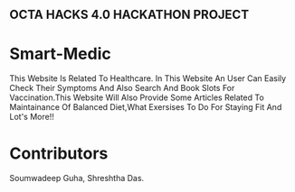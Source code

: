 ## OCTA HACKS 4.0 HACKATHON PROJECT

# Smart-Medic
This Website Is Related To Healthcare.
In This Website An User Can Easily Check Their Symptoms And Also Search And Book Slots For Vaccination.This Website Will Also Provide Some Articles Related To Maintainance Of Balanced Diet,What Exersises To Do For Staying Fit And Lot's More!!

# Contributors
Soumwadeep Guha,
Shreshtha Das.
